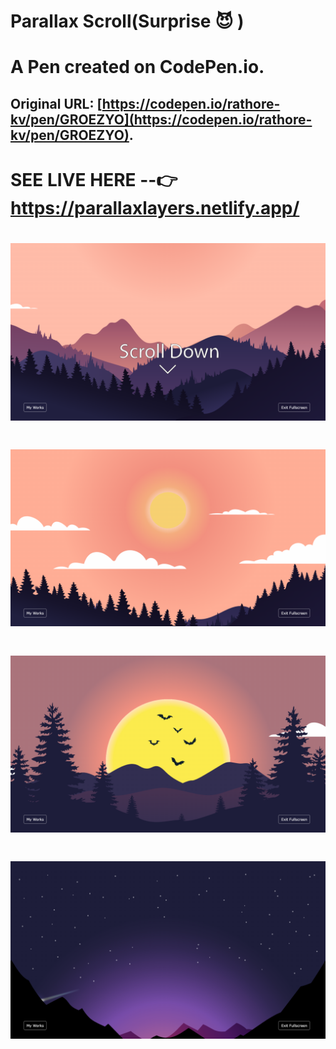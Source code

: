 # Parallax Scroll(Surprise 😈 )

# A Pen created on CodePen.io. 
## Original URL: [https://codepen.io/rathore-kv/pen/GROEZYO](https://codepen.io/rathore-kv/pen/GROEZYO).


# SEE LIVE HERE    --👉         https://parallaxlayers.netlify.app/

# ![Preview](preview1.png)

# ![Preview](preview2.png)


# ![Preview](preview3.png)

# ![Preview](preview4.png)
